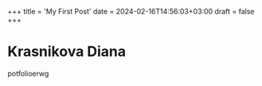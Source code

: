 +++
title = 'My First Post'
date = 2024-02-16T14:56:03+03:00
draft = false
+++

# Krasnikova Diana

potfolioerwg


